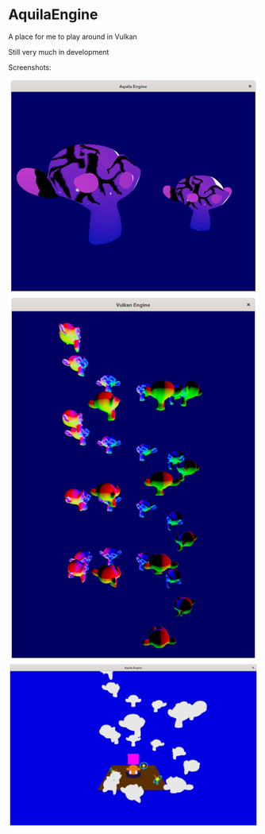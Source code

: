 # AquilaEngine
A place for me to play around in Vulkan

Still very much in development

Screenshots:

![textures](https://github.com/Luminic/AquilaEngine/blob/master/screenshots/textures_2021-01-01_2.png)
![monkey helix](https://github.com/Luminic/AquilaEngine/blob/master/screenshots/model_loading_2020-12-29_2.png)
![materials](https://github.com/Luminic/AquilaEngine/blob/master/screenshots/materials_2021-01-02.png)

